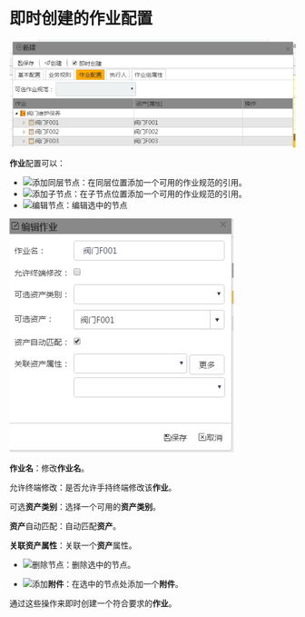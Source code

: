 # 即时创建的作业配置
![](./images/计划20.png)

**作业**配置可以：
* ![](./images/图标1.png)添加同层节点：在同层位置添加一个可用的作业规范的引用。
* ![](./images/图标2.png)添加子节点：在子节点位置添加一个可用的作业规范的引用。
* ![](./images/图标3.png)编辑节点：编辑选中的节点

![](./images/计划21.png)

**作业名**：修改**作业名**。

允许终端修改：是否允许手持终端修改该**作业**。

可选**资产类别**：选择一个可用的**资产类别**。

**资产**自动匹配：自动匹配**资产**。

**关联资产属性**：关联一个**资产**属性。

* ![](./images/图标4.png)删除节点：删除选中的节点。

* ![](./images/图标5.png)添加**附件**：在选中的节点处添加一个**附件**。

通过这些操作来即时创建一个符合要求的**作业**。